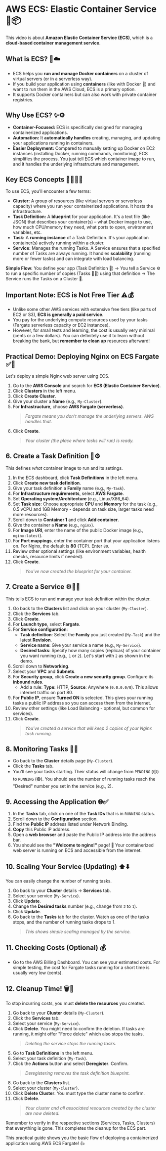 # AWS ECS: Elastic Container Service 🐳📦

This video is about **Amazon Elastic Container Service (ECS)**, which is a **cloud-based container management service**.

## What is ECS? 🤔☁️

* ECS helps you **run and manage Docker containers** on a cluster of virtual servers (or in a serverless way).
* If you build your application using **containers** (like with Docker 🐳) and want to run them in the AWS Cloud, ECS is a primary option.
* It supports Docker containers but can also work with private container registries.

## Why Use ECS? ✨⚙️

* **Container-Focused:** ECS is specifically designed for managing containerized applications.
* **Automation:** It **automatically handles** creating, managing, and updating your applications running in containers.
* **Easier Deployment:** Compared to manually setting up Docker on EC2 instances (installing Docker, running commands, monitoring), ECS simplifies the process. You just tell ECS which container image to run, and it handles the underlying infrastructure and management.

## Key ECS Concepts 🧩🏃‍♀️📝

To use ECS, you'll encounter a few terms:

* **Cluster:** A group of resources (like virtual servers or serverless capacity) where you run your containerized applications. It hosts the infrastructure.
* **Task Definition:** A **blueprint** for your application. It's a text file (like JSON) that describes your container(s) – what Docker image to use, how much CPU/memory they need, what ports to open, environment variables, etc.
* **Task:** A **running instance** of a Task Definition. It's your application container(s) actively running within a cluster.
* **Service:** Manages the running Tasks. A Service ensures that a specified number of Tasks are always running. It handles **scalability** (running more or fewer tasks) and can integrate with load balancing.

**Simple Flow:** You define your app (Task Definition 📝) -> You tell a Service ⚙️ to run a specific number of copies (Tasks 🏃‍♀️) using that definition -> The Service runs the Tasks on a Cluster 🧩.

## Important Note: ECS is Not Free Tier ⚠️💰

* Unlike some other AWS services with extensive free tiers (like parts of EC2 or S3), **ECS is generally a paid service**.
* You pay for the underlying compute resources used by your tasks (Fargate serverless capacity or EC2 instances).
* However, for small tests and learning, the cost is usually very minimal (cents or a few dollars). You can definitely use it to learn without breaking the bank, but **remember to clean up** resources afterward!

## Practical Demo: Deploying Nginx on ECS Fargate ✅🚀

Let's deploy a simple Nginx web server using ECS.

1.  Go to the **AWS Console** and search for **ECS (Elastic Container Service)**.
2.  Click **Clusters** in the left menu.
3.  Click **Create Cluster**.
4.  Give your cluster a **Name** (e.g., `My-Cluster`).
5.  For **Infrastructure**, choose **AWS Fargate (serverless)**.
    > *Fargate means you don't manage the underlying servers. AWS handles that.*
6.  Click **Create**.
    > *Your cluster (the place where tasks will run) is ready.*

## 6. Create a Task Definition 📝⚙️

This defines *what* container image to run and its settings.

1.  In the ECS dashboard, click **Task Definitions** in the left menu.
2.  Click **Create new task definition**.
3.  Give your task definition a **Family** name (e.g., `My-Task`).
4.  For **Infrastructure requirements**, select **AWS Fargate**.
5.  Set **Operating system/Architecture** (e.g., Linux/X86_64).
6.  Set **Task size**: Choose appropriate **CPU** and **Memory** for the task (e.g., 0.5 vCPU and 1GB Memory - depends on task size, larger tasks need more resources).
7.  Scroll down to **Container 1** and click **Add container**.
8.  Give the container a **Name** (e.g., `nginx`).
9.  For **Image URI**, enter the name of the public Docker image (e.g., `nginx:latest`).
10. For **Port mappings**, enter the container port that your application listens on. For Nginx, the default is **80** (TCP). Enter `80`.
11. Review other optional settings (like environment variables, health checks, resource limits if needed).
12. Click **Create**.
    > *You've now created the blueprint for your container.*

## 7. Create a Service ⚙️🏃‍♀️

This tells ECS to run and manage your task definition within the cluster.

1.  Go back to the **Clusters** list and click on your cluster (`My-Cluster`).
2.  Click the **Services** tab.
3.  Click **Create**.
4.  For **Launch type**, select **Fargate**.
5.  For **Service configuration**:
    * **Task definition**: Select the **Family** you just created (`My-Task`) and the latest **Revision**.
    * **Service name**: Give your service a name (e.g., `My-Service`).
    * **Desired tasks**: Specify how many copies (replicas) of your container you want running (e.g., `1` or `2`). Let's start with `2` as shown in the demo.
6.  Scroll down to **Networking**.
7.  Select your **VPC** and **Subnets**.
8.  For **Security group**, click **Create a new security group**. Configure its **inbound rules**.
    * Add a rule: **Type**: HTTP, **Source**: Anywhere (`0.0.0.0/0`). This allows internet traffic on port 80.
9.  For **Public IP**, ensure **Turned ON** is selected. This gives your running tasks a public IP address so you can access them from the internet.
10. Review other settings (like Load Balancing - optional, but common for services).
11. Click **Create**.
    > *You've created a service that will keep 2 copies of your Nginx task running.*

## 8. Monitoring Tasks 🧐🔄

* Go back to the **Cluster** details page (`My-Cluster`).
* Click the **Tasks** tab.
* You'll see your tasks starting. Their status will change from `PENDING` (🟡) to `RUNNING` (🟢). You should see the number of running tasks reach the "Desired" number you set in the service (e.g., 2).

## 9. Accessing the Application 🌐✅

1.  In the **Tasks** tab, click on one of the **Task IDs** that is in `RUNNING` status.
2.  Scroll down to the **Configuration** section.
3.  Find the **Public IP** address listed under Network Binding.
4.  **Copy** this Public IP address.
5.  Open a **web browser** and paste the Public IP address into the address bar.
6.  You should see the **"Welcome to nginx!"** page! 🎉 Your containerized web server is running on ECS and accessible from the internet.

## 10. Scaling Your Service (Updating) ⬆️⬇️

You can easily change the number of running tasks.

1.  Go back to your **Cluster** details -> **Services** tab.
2.  Select your service (`My-Service`).
3.  Click **Update**.
4.  Change the **Desired tasks** number (e.g., change from `2` to `1`).
5.  Click **Update**.
6.  Go back to the **Tasks** tab for the cluster. Watch as one of the tasks stops, and the number of running tasks drops to 1.
    > *This shows simple scaling managed by the service.*

## 11. Checking Costs (Optional) 💰

* Go to the AWS Billing Dashboard. You can see your estimated costs. For simple testing, the cost for Fargate tasks running for a short time is usually very low (cents).

## 12. Cleanup Time! 🗑️🧹

To stop incurring costs, you must **delete the resources** you created.

1.  Go back to your **Cluster** details (`My-Cluster`).
2.  Click the **Services** tab.
3.  Select your service (`My-Service`).
4.  Click **Delete**. You might need to confirm the deletion. If tasks are running, it might offer "Force delete" which also stops the tasks.
    > *Deleting the service stops the running tasks.*
5.  Go to **Task Definitions** in the left menu.
6.  Select your task definition (`My-Task`).
7.  Click the **Actions** button and select **Deregister**. Confirm.
    > *Deregistering removes the task definition blueprint.*
8.  Go back to the **Clusters** list.
9.  Select your cluster (`My-Cluster`).
10. Click **Delete Cluster**. You must type the cluster name to confirm.
11. Click **Delete**.
    > *Your cluster and all associated resources created by the cluster are now deleted.*

Remember to verify in the respective sections (Services, Tasks, Clusters) that everything is gone. This completes the cleanup for the ECS part.

This practical guide shows you the basic flow of deploying a containerized application using AWS ECS Fargate! 👍